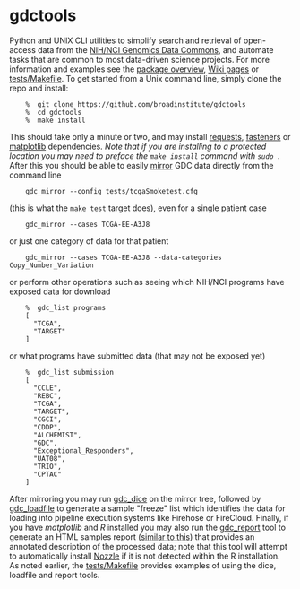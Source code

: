 # gdctools
Python and UNIX CLI utilities to simplify search and retrieval of open-access data from the [NIH/NCI Genomics Data Commons](https://gdc.cancer.gov/), and automate tasks that are common to most data-driven science projects.   For more information and examples see the [package overview](https://docs.google.com/viewer?url=https://github.com/broadinstitute/gdctools/files/825892/GDCtools-overview.pdf), [Wiki pages](https://github.com/broadinstitute/gdctools/wiki) or [tests/Makefile](tests/Makefile).  To get started from a Unix command line, simply clone the repo and install:
```
    %  git clone https://github.com/broadinstitute/gdctools
    %  cd gdctools
    %  make install
```
This should take only a minute or two, and may install [requests](http://docs.python-requests.org/en/master/), [fasteners](https://github.com/harlowja/fasteners) or [matplotlib](http://matplotlib.org/) dependencies.  *Note that if you are installing to a protected location you may need to preface the `make install` command with `sudo `*.  After this you should be able to easily [mirror](https://github.com/broadinstitute/gdctools/wiki/GDC-Mirror) GDC data directly from the command line
```
    gdc_mirror --config tests/tcgaSmoketest.cfg
```
(this is what the `make test` target does), even for a single patient case
```
    gdc_mirror --cases TCGA-EE-A3J8
```
or just one category of data for that patient
```
    gdc_mirror --cases TCGA-EE-A3J8 --data-categories Copy_Number_Variation
```
or perform other operations such as seeing which NIH/NCI programs have exposed data for download
```
    %  gdc_list programs
    [
      "TCGA", 
      "TARGET"
    ]
```
or what programs have submitted data (that may not be exposed yet)
```
    %  gdc_list submission
    [
      "CCLE", 
      "REBC", 
      "TCGA", 
      "TARGET", 
      "CGCI", 
      "CDDP", 
      "ALCHEMIST", 
      "GDC", 
      "Exceptional_Responders", 
      "UAT08", 
      "TRIO", 
      "CPTAC"
    ]
```
After mirroring you may run [gdc_dice](https://github.com/broadinstitute/gdctools/wiki/GDC-Dicer) on the mirror tree, followed by [gdc_loadfile](https://github.com/broadinstitute/gdctools/wiki/Create-Loadfile) to generate a sample "freeze" list which identifies the data for loading into pipeline execution systems like Firehose or FireCloud.  Finally, if you have *matplotlib* and *R* installed you may also run the [gdc_report](https://github.com/broadinstitute/gdctools/wiki/Sample-reports) tool to generate an HTML samples report ([similar to this](http://gdac.broadinstitute.org/runs/sampleReports/latest/)) that provides an annotated description of the processed data; note that this tool will attempt to automatically install [Nozzle](https://confluence.broadinstitute.org/display/GDAC/Nozzle) if it is not detected within the R installation. As noted earlier, the [tests/Makefile](tests/Makefile) provides examples of using the dice, loadfile and report tools. 

